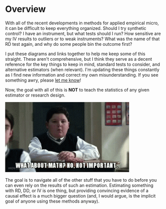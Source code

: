 # Overview

With all of the recent developments in methods for applied empirical micro, it can be difficult to keep everything organized. Should I try synthetic control? I have an instrument, but what tests should I run? How sensitive are my IV results to outliers or to weak instruments? What was the name of that RD test again, and why do some people bin the outcome first?

I put these diagrams and links together to help me keep some of this straight. These aren't comprehensive, but I think they serve as a decent reference for the key things to keep in mind, standard tests to consider, and alternative estimators \(when relevant\). I'm updating these things constantly as I find new information and correct my own misunderstanding. If you see something awry, please [let me know](./#contact)!

Now, the goal with all of this is **NOT** to teach the statistics of any given estimator or research design.

![](.gitbook/assets/mathschoolofrock%20%281%29.gif)

The goal is to navigate all of the other stuff that you have to do before you can even rely on the results of such an estimation. Estimating something with RD, DD, or IV is one thing, but providing convincing evidence of a causal effect is a much bigger question \(and, I would argue, is the implicit goal of anyone using these methods anyway\).

